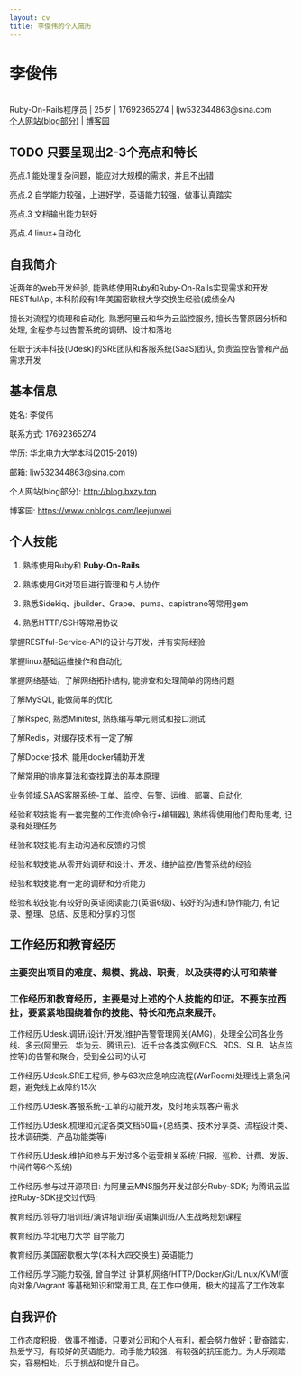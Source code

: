 ```yaml
---
layout: cv
title: 李俊伟的个人简历
---
```

# 李俊伟

<br>
Ruby-On-Rails程序员 | 25岁 | 17692365274 | ljw532344863@sina.com

<style>
  @media print { @page { margin: 0; } 
   body { margin: 1.6cm; } }
</style>

<div id="webaddress">
<a href="http://blog.bxzy.top">个人网站(blog部分)</a> | <a href="https://www.cnblogs.com/leejunwei">博客园</a>
</div>


## TODO **只要呈现出2-3个亮点和特长**

亮点.1 能处理复杂问题，能应对大规模的需求，并且不出错

亮点.2 自学能力较强，上进好学，英语能力较强，做事认真踏实

亮点.3 文档输出能力较好

亮点.4 linux+自动化


## 自我简介

近两年的web开发经验, 能熟练使用Ruby和Ruby-On-Rails实现需求和开发RESTfulApi, 本科阶段有1年美国密歇根大学交换生经验(成绩全A)

擅长对流程的梳理和自动化, 熟悉阿里云和华为云监控服务, 擅长告警原因分析和处理, 全程参与过告警系统的调研、设计和落地

任职于沃丰科技(Udesk)的SRE团队和客服系统(SaaS)团队, 负责监控告警和产品需求开发


## 基本信息

姓名: 李俊伟

联系方式: 17692365274

学历: 华北电力大学本科(2015-2019)

邮箱: ljw532344863@sina.com

个人网站(blog部分): http://blog.bxzy.top

博客园: https://www.cnblogs.com/leejunwei


## 个人技能

1. 熟练使用Ruby和 __Ruby-On-Rails__

2. 熟练使用Git对项目进行管理和与人协作

3. 熟悉Sidekiq、jbuilder、Grape、puma、capistrano等常用gem

4. 熟悉HTTP/SSH等常用协议

掌握RESTful-Service-API的设计与开发，并有实际经验

掌握linux基础运维操作和自动化

掌握网络基础，了解网络拓扑结构, 能排查和处理简单的网络问题

了解MySQL, 能做简单的优化

了解Rspec, 熟悉Minitest, 熟练编写单元测试和接口测试

了解Redis，对缓存技术有一定了解

了解Docker技术, 能用docker辅助开发

了解常用的排序算法和查找算法的基本原理

业务领域.SAAS客服系统-工单、监控、告警、运维、部署、自动化

经验和软技能.有一套完整的工作流(命令行+编辑器), 熟练得使用他们帮助思考, 记录和处理任务

经验和软技能.有主动沟通和反馈的习惯

经验和软技能.从零开始调研和设计、开发、维护监控/告警系统的经验

经验和软技能.有一定的调研和分析能力

经验和软技能.有较好的英语阅读能力(英语6级)、较好的沟通和协作能力, 有记录、整理、总结、反思和分享的习惯


## 工作经历和教育经历

### 主要突出项目的难度、规模、挑战、职责，以及获得的认可和荣誉
### 工作经历和教育经历，主要是对上述的个人技能的印证。不要东拉西扯，要紧紧地围绕着你的技能、特长和亮点来展开。

工作经历.Udesk.调研/设计/开发/维护告警管理网关(AMG)，处理全公司各业务线、多云(阿里云、华为云、腾讯云)、近千台各类实例(ECS、RDS、SLB、站点监控等)的告警和聚合，受到全公司的认可

工作经历.Udesk.SRE工程师, 参与63次应急响应流程(WarRoom)处理线上紧急问题，避免线上故障约15次

工作经历.Udesk.客服系统-工单的功能开发，及时地实现客户需求

工作经历.Udesk.梳理和沉淀各类文档50篇+(总结类、技术分享类、流程设计类、技术调研类、产品功能类等)

工作经历.Udesk.维护和参与开发过多个运营相关系统(日报、巡检、计费、发版、中间件等6个系统)

工作经历.参与过开源项目: 为阿里云MNS服务开发过部分Ruby-SDK; 为腾讯云监控Ruby-SDK提交过代码;

教育经历.领导力培训班/演讲培训班/英语集训班/人生战略规划课程

教育经历.华北电力大学 自学能力

教育经历.美国密歇根大学(本科大四交换生) 英语能力

工作经历.学习能力较强, 曾自学过 计算机网络/HTTP/Docker/Git/Linux/KVM/面向对象/Vagrant 等基础知识和常用工具, 在工作中使用，极大的提高了工作效率


## 自我评价

工作态度积极，做事不推诿，只要对公司和个人有利，都会努力做好；勤奋踏实，热爱学习，有较好的英语能力。动手能力较强，有较强的抗压能力。为人乐观踏实，容易相处，乐于挑战和提升自己。

